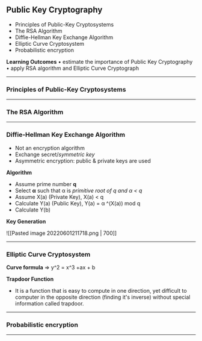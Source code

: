 ## Public Key Cryptography
- Principles of Public-Key Cryptosystems
- The RSA Algorithm
- Diffie-Hellman Key Exchange Algorithm
- Elliptic Curve Cryptosystem
- Probabilistic encryption

__Learning Outcomes__
• estimate the importance of Public Key Cryptography
• apply RSA algorithm and Elliptic Curve Cryptograph

---
### Principles of Public-Key Cryptosystems

---
### The RSA Algorithm

---
### Diffie-Hellman Key Exchange Algorithm
- Not an encryption algorithm
- Exchange secret/_symmetric key_
- Asymmetric encryption: public & private keys are used

__Algorithm__
- Assume prime number __q__
- Select **α** such that α is _primitive root of q and α < q_
- Assume X(a) (Private Key), X(a) < q
- Calculate Y(a) (Public Key), Y(a) = α ^(X(a)) mod q
- Calculate Y(b)

__Key Generation__

![[Pasted image 20220601211718.png | 700]]


---
### Elliptic Curve Cryptosystem
__Curve formula__ => y^2 = x^3 +ax + b

__Trapdoor Function__
- It is a function that is easy to compute in one direction, yet difficult to computer in the opposite direction (finding it's inverse) without special information called trapdoor.


---
### Probabilistic encryption

---